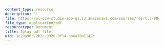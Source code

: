 ```yaml
---
content_type: resource
description: ''
file: https://ol-ocw-studio-app-qa.s3.amazonaws.com/courses/res-tll-004-stem-concept-videos-fall-2013/1e29a96c2b2c93209f14bbea70a1142c_ND89SWpkWgw.pdf
file_type: application/pdf
resourcetype: Document
title: 3play pdf file
uid: 1e29a96c-2b2c-9320-9f14-bbea70a1142c
---
```

